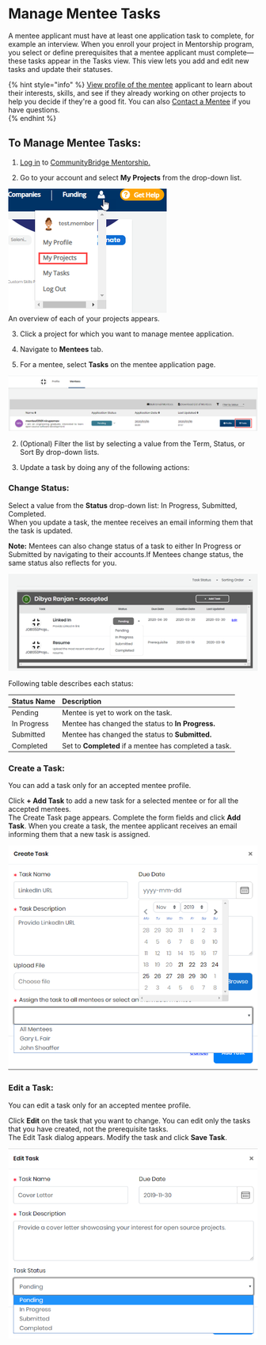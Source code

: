 # Manage Mentee Tasks

A mentee applicant must have at least one application task to complete, for example an interview. When you enroll your project in Mentorship program, you select or define prerequisites that a mentee applicant must complete—these tasks appear in the Tasks view. This view lets you add and edit new tasks and update their statuses. 

{% hint style="info" %}
[View profile of the mentee](view-mentee-profile.md) applicant to learn about their interests, skills, and see if they already working on other projects to help you  decide if they're a good fit. You can also [Contact a Mentee](contact-a-mentee.md) if you have questions.  
{% endhint %}

## **To Manage Mentee Tasks:** 

1. [Log in](../../../sso/sign-in-to-your-account/) to [CommunityBridge Mentorship.](https://people.communitybridge.org/)

2. Go to your account and select **My Projects** from the drop-down list.  
  
![](../../../.gitbook/assets/my-projects.png)  
An overview of each of your projects appears.

3. Click a project for which you want to manage mentee application.

4. Navigate to **Mentees** tab. 

5. For a mentee, select **Tasks** on the mentee application page.

![](../../../.gitbook/assets/mentee-task.png)

2. \(Optional\) Filter the list by selecting a value from the Term, Status, or Sort By drop-down lists.

3. Update a task by doing any of the following actions:

### **Change Status:**

Select a value from the **Status** drop-down list: In Progress, Submitted, Completed.  
When you update a task, the mentee receives an email informing them that the task is updated.

**Note:** Mentees can also change status of a task to either In Progress or Submitted by navigating to their accounts.If Mentees change status, the same status also reflects for you.

![Mentee Tasks](../../../.gitbook/assets/mentee-tasks-2.png)

Following table describes each status:

| Status Name | Description |
| :--- | :--- |
| Pending | Mentee is yet to work on the task. |
| In Progress | Mentee has changed the status to **In Progress.** |
| Submitted | Mentee has changed the status to **Submitted.** |
| Completed | Set to **Completed** if a mentee has completed a task. |

### **Create a Task:**

You can add a task only for an accepted mentee profile.

Click **+ Add Task** to add a new task for a selected mentee or for all the accepted mentees.  
The Create Task page appears. Complete the form fields and click **Add Task**. When you create a task, the mentee applicant receives an email informing them that a new task is assigned.

![Create a Task](../../../.gitbook/assets/create-task-for-a-particular-mentee-admin-view.png)

### **Edit a Task:** 

You can edit a task only for an accepted mentee profile.

Click **Edit** on the task that you want to change. You can edit only the tasks that you have created, not the prerequisite tasks.  
 The Edit Task dialog appears. Modify the task and click **Save Task**.

![Edit a Task](../../../.gitbook/assets/edit-task-for-a-mentee-admin-view.png)

